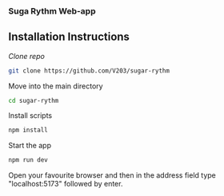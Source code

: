 ### Suga Rythm Web-app

## Installation Instructions

*Clone repo*

```bash
git clone https://github.com/V203/sugar-rythm
```
Move into the main directory
```bash
cd sugar-rythm
```
Install scripts
```bash
npm install
```
Start the app
```bash
npm run dev
```

Open your favourite browser and then in the address field type "localhost:5173" followed by enter.



